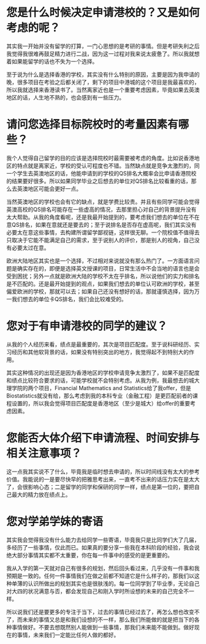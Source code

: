 # 您是什么时候决定申请港校的？又是如何考虑的呢？
其实我一开始并没有留学的打算，一门心思想的是考研的事情。但是考研失利之后我觉得我很难再鼓足精力进行二战，因为这一过程对我来说太疲惫了。所以我就想着如果能留学的话也不失为一个选择。

至于说为什么是选择香港的学校，其实没有什么特别的原因，主要是因为我申请的晚，很多项目在考验之后都关闭了，剩下的项目中港城的这个项目是我最喜欢的，所以我就选择来香港读书了。当然离家近也是一个重要考虑因素，毕竟如果去英澳地区的话，人生地不熟的，也会感到有一些压力。

# 请问您选择目标院校时的考量因素有哪些？
我个人觉得自己留学的目的应该是选择院校时最需要被考虑的角度。比如说香港地区的特点就是离家近，学校的受认可程度也不错。当然缺点就是竞争太激烈的，同一个学生去英澳地区的话，他能申请到的学校的QS排名大概率会比申请香港院校的结果要好很多。所以如果同学毕业之后想去的单位对QS排名比较看重的话，那么去英澳地区可能会更好一点。

当然英澳地区的学校也会有它的缺点，就是学费比较贵。并且有些同学可能会觉得英澳高校的QS排名可能存在一些虚高的情况，去那里担心对自己的背景提升没有太大帮助。从我的角度看呢，还是我最开始提到的，要考虑我们想去的单位在不在意QS排名，如果在意就还是要去的；至于说排名是否存在虚高呢，我们其实没有必要太在意这些事情，去构建所谓留学鄙视链，这样很无聊。一个院校值不值得去只取决于它能不能满足自己的需求，至于说别人的评价，那是别人的视角，自己没有必要太过在意。

欧洲大陆地区其实也是一个选择，不过相对来说就没有那么热门了。一方面语言问题是确实存在的，即便是选择英文授课的项目，日常生活中不会当地的语言也是会受到困扰；另外一点就是欧洲大陆的学校不太在乎排名，所以说他们的实力和排名是不匹配的。还是最开始提到的观点，如果我们想去的单位认可欧洲的学校，甚至偏爱欧洲的学校，那就可以去；如果自己还没有想好的话，那就谨慎选择，因为万一我们想去的单位卡QS排名，我们会比较难受的。

# 您对于有申请港校的同学的建议？
从我的个人经历来看，绩点是最重要的，其次是项目匹配度。至于说科研经历、实习经历和其他软背景的话，如果没有特别突出的地方，我觉得起不到特别大的作用。

其实这种情况的出现还是因为香港地区的学校申请竞争太激烈了，如果不是匹配度和绩点比较符合要求的话，可能学校就不会特别考虑。从我为例，我最想去的城大理学院的两个项目，Financial Mathematics and Statistics给了我offer，但是Biostatistics就没有给，那么考虑到我的本科专业（金融工程）是更匹配前者的课程设置的，所以我会觉得项目匹配度是香港地区（至少是城大）给offer的重要考虑因素。

# 您能否大体介绍下申请流程、时间安排与相关注意事项？
这一点我其实说不了什么，毕竟我是临时想去申请的，所以时间线没有太大的参考价值。我能说的一是要尽快早的把雅思考出来，一直考不出来的话压力实在是太大了，会很影响心态；二是留学的同学和保研的同学一样，绩点是第一位的，要把自己最大的精力放在绩点上。

# 您对学弟学妹的寄语
其实我会觉得我没有什么能力去给同学一些寄语，毕竟我只是比同学们大了几届，多经历了一些事情，仅此而已。如果真的要分享一些我在本科阶段的经验，我会说绝大部分事情其实都不太重要，你在每一件事中的感受的是更重要的。

我从入学的第一天就对自己有很多的规划，然后回头看过来，几乎没有一件事和我预期是一致的。任何一件事情我们在做之前都不知道它是什么样子的，那我们以这种单薄的认识所做出的规划其实也是很肤浅的。每一位同学到了毕业季，无论自己对大四的状况满意与否，都会发现自己和刚入学时所设想的未来的自己完全不一样。

所以说我们还是要更多的专注于当下，过去的事情已经过去了，再怎么想也改变不了，而未来的事情又总是和我们设想的不一样，那么我们所能做的就是把当下的各种事情做好。不要去想既然别人能做到一些事情，那我们未来能不能做到。做好现在的事情，未来我们一定能比任何人做的都好。
